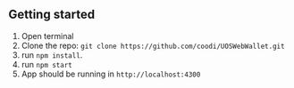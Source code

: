 ## Getting started
1. Open terminal
2. Clone the repo: `git clone https://github.com/coodi/UOSWebWallet.git` 
3. run `npm install`. 
4. run `npm start`
5. App should be running in `http://localhost:4300`
